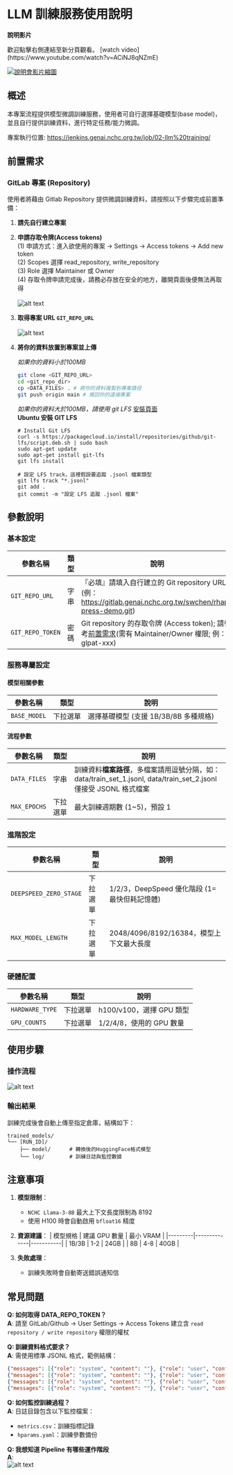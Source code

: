# LLM 訓練服務使用說明

<div
  style={{
    maxWidth: '420px',
    margin: '2rem auto',
    background: '#fff',
    borderRadius: '16px',
    boxShadow: '0 6px 24px rgba(0,0,0,0.10)',
    padding: '1.2rem 1rem 1.5rem 1rem',
    textAlign: 'center'
  }}
>
  <strong style={{fontSize: '1.2rem', display: 'block', marginBottom: '0.6em'}}>說明影片</strong>
  <p style={{color: '#444', margin: '0.7em 0 1.2em 0'}}>
    歡迎點擊右側連結至新分頁觀看。
    [watch video](https://www.youtube.com/watch?v=ACiNJ8qNZmE)
  </p>
  <a
    href="https://www.youtube.com/watch?v=ACiNJ8qNZmE"
    className="video-thumb"
    target="_blank"
    rel="noopener noreferrer"
    title="在新視窗觀看影片"
    style={{display: 'inline-block'}}
  >
    <img
      src="https://img.youtube.com/vi/ACiNJ8qNZmE/0.jpg"
      alt="說明會影片縮圖"
      style={{
        borderRadius: '10px',
        boxShadow: '0 2px 10px rgba(0, 0, 0, 0.3)',
        transition: 'transform 0.3s ease',
        width: '100%',
        maxWidth: '350px',
        cursor: 'pointer'
      }}
    />
  </a>
</div>


## 概述
本專案流程提供模型微調訓練服務，使用者可自行選擇基礎模型(base model)，並且自行提供訓練資料，進行特定任務/能力微調。

專案執行位置: https://jenkins.genai.nchc.org.tw/job/02-llm%20training/

## 前置需求
### GitLab 專案 (Repository)
使用者將藉由 Gitlab Repository 提供微調訓練資料，請按照以下步驟完成前置準備：

1. **請先自行建立專案**
2. **申請存取令牌(Access tokens)**<br />
  (1) 申請方式：進入欲使用的專案 -> Settings -> Access tokens -> Add new token<br />
  (2) Scopes 選擇 read_repository, write_repository<br />
  (3) Role 選擇 Maintainer 或 Owner<br />
  (4) 存取令牌申請完成後，請務必存放在安全的地方，離開頁面後便無法再取得<br /><br />
    ![alt text](/img/token.png)
3. **取得專案 URL `GIT_REPO_URL`**<br /><br />
    ![alt text](/img/repo_url.png)
4. **將你的資料放置到專案並上傳**
    
    *如果你的資料小於100MB* 
    ```bash
    git clone <GIT_REPO_URL>
    cd <git_repo_dir>
    cp <DATA_FILES> . # 將你的資料複製到專案路徑
    git push origin main # 推回你的遠端專案
    ```
    *如果你的資料大於100MB，請使用 git LFS* 
     [安裝頁面](https://github.com/git-lfs/git-lfs/wiki/Installation)<br />
    **Ubuntu 安裝 GIT LFS**

    ```shell
    # Install Git LFS
    curl -s https://packagecloud.io/install/repositories/github/git-lfs/script.deb.sh | sudo bash
    sudo apt-get update
    sudo apt-get install git-lfs
    git lfs install

    # 設定 LFS track，這裡假設要追蹤 .jsonl 檔案類型
    git lfs track "*.jsonl" 
    git add .
    git commit -m "設定 LFS 追蹤 .jsonl 檔案"
    ```

## 參數說明
### 基本設定
| 參數名稱 | 類型 | 說明 |
|---------|------|------|
| `GIT_REPO_URL` | 字串 | 『必填』請填入自行建立的 Git repository URL (例： https://gitlab.genai.nchc.org.tw/swchen/rhap-press-demo.git) |
| `GIT_REPO_TOKEN` | 密碼 |  Git repository 的存取令牌 (Access token); 請參考[前置需求](#gitlab)(需有 Maintainer/Owner 權限; 例： glpat-xxx) |

### 服務專屬設定
#### 模型相關參數

| 參數名稱 | 類型 | 說明 |
|---------|------|------|
| `BASE_MODEL` | 下拉選單 | 選擇基礎模型 (支援 1B/3B/8B 多種規格) |

#### 流程參數
| 參數名稱 | 類型 | 說明 |
|---------|------|------|
| `DATA_FILES` | 字串 | 訓練資料**檔案路徑**，多檔案請用逗號分隔，如：data/train_set_1.jsonl, data/train_set_2.jsonl<br />僅接受 JSONL 格式檔案 |
| `MAX_EPOCHS` | 下拉選單 | 最大訓練週期數 (1~5)，預設 1 |

### 進階設定
| 參數名稱 | 類型 | 說明 |
|---------|------|------|
| `DEEPSPEED_ZERO_STAGE` | 下拉選單 | 1/2/3，DeepSpeed 優化階段 (1=最快但耗記憶體) |
| `MAX_MODEL_LENGTH` | 下拉選單 | 2048/4096/8192/16384，模型上下文最大長度 |

### 硬體配置
| 參數名稱 | 類型 | 說明 |
|---------|------|------|
| `HARDWARE_TYPE` | 下拉選單 | h100/v100，選擇 GPU 類型 |
| `GPU_COUNTS` | 下拉選單 | 1/2/4/8，使用的 GPU 數量 |



## 使用步驟
### 操作流程
![alt text](/img/overall_flow_chart.png)

### 輸出結果
訓練完成後會自動上傳至指定倉庫，結構如下：
```
trained_models/
└── [RUN_ID]/
    ├── model/      # 轉換後的HuggingFace格式模型
    └── log/        # 訓練日誌與監控數據
```

## 注意事項
1. **模型限制**：
   - `NCHC Llama-3-8B` 最大上下文長度限制為 8192
   - 使用 H100 時會自動啟用 `bfloat16` 精度

2. **資源建議**：
   | 模型規格 | 建議 GPU 數量 | 最小 VRAM |
   |---------|--------------|-----------|
   | 1B/3B   | 1-2          | 24GB      |
   | 8B      | 4-8          | 40GB      |

3. **失敗處理**：
   - 訓練失敗時會自動寄送錯誤通知信


## 常見問題
**Q: 如何取得 DATA_REPO_TOKEN？**  <br />
**A**: 請至 GitLab/Github → User Settings → Access Tokens 建立含 `read repository / write repository` 權限的權杖<br />

**Q: 訓練資料格式要求？**<br />
**A**: 需使用標準 JSONL 格式，範例結構：<br />
```json
{"messages": [{"role": "system", "content": ""}, {"role": "user", "content": "交通部函知各縣市政府辦理交通建設工作一案，我要寫一份簽陳核示後，以便簽全案陳請首長室參酌。請提供簽及便簽主旨及說明，交通部來函如下：\n\n主旨：檢送交通建設工作計畫一份，請查照。\n說明：\n一、依據交通部來函辦理。\n二、檢送交通建設工作計畫一份。"}, {"role": "assistant", "content": "<think>\n首先，我們需要了解指令的內容，即交通部函知各縣市政府辦理交通建設工作一案。接下來，我們需要根據交通部來函的內容，撰寫一份簽陳核示的公文。簽陳核示的公文需要包括主旨、說明等部分。在主旨部分，我們需要簡明扼要地表達公文的內容。在說明部分，我們需要根據交通部來函的內容，列出相關的依據和內容。另外，我們還需要撰寫便簽說明，包括相關的背景、內容和處理方式。最後，我們需要根據相關的法規和政策，確保公文的內容正確、完整。\n</think>\n\n簽內容擬稿如下：\n主旨：有關交通建設工作計畫一案，簽請核示。\n說明：\n一、依據交通部本（Ｏ）年Ｏ月Ｏ日Ｏ字第Ｏ號函辦理。                      \n二、來文內容如下：交通部為加強交通建設工作，特檢送交通建設工作計畫一份，請各縣市政府參酌辦理。\n三、旨揭更新版交通建設工作計畫陳送首長室保管使用。\n\n便簽說明如下：\n\n一、有關交通部製作之「交通建設工作計畫」，業經Ｏ年Ｏ月Ｏ日Ｏ號簽準在案，謹請鈞閱。\n二、另舊版交通建設工作計畫，敬請逕行銷毀。\n三、謹陳「交通建設工作計畫」暨原簽陳影本各１份。"}]}
{"messages": [{"role": "system", "content": ""}, {"role": "user", "content": "內政部檢送「都市更新條例」修正草案，請財政部於110年6月30日前提出審查意見"}, {"role": "assistant", "content": "<think>\n首先，我們需要了解指令的內容，即內政部檢送「都市更新條例」修正草案，請財政部提出審查意見。接下來，我們需要根據相關法規和作業要點進行思考。在這個案例中，財政部需要根據「財政部審查都市更新事業財務計畫作業要點」進行審查。因此，我們需要思考如何根據這些規定提出審查意見。最後，我們需要根據思考結果撰寫公文內容，包括主旨、說明等部分。\n</think>\n\n函:\n主旨:有關「都市更新條例」修正草案審查意見\n說明:\n一、復貴部○○○年○月○○日內授都市字第1100000000號函。\n二、依「財政部審查都市更新事業財務計畫作業要點」規定，財政部應審查都市更新事業之財務計畫，確保其財務可行性。\n三、查修正草案中有關都市更新事業財務計畫之規定，財政部認為應加強財務審查機制，避免都市更新事業財務風險。"}]}
{"messages": [{"role": "system", "content": ""}, {"role": "user", "content": "請各機關學校填報有關「能源節約」執行成果，請提供書函的主旨與說明"}, {"role": "assistant", "content": "<think>\n首先，我們需要了解指令的內容，即各機關學校需要填報有關「能源節約」執行成果的相關資料。根據指令，需要提供書函的主旨與說明。因此，我們需要根據經濟部的相關規定和檔案，撰寫書函的內容。書函的主旨應該明確指出填報的目的和截止日期，說明部分則需要提供相關的背景、填報專案和注意事項。根據經濟部的檔案和規定，能源節約是重要的工作，因此需要各機關學校積極參與和填報相關資料。\n</think>\n\n主旨：為協助經濟部統計有關「能源節約」執行成果，請於○○○年○○月○○日前依附件格式填報相關表格（如附件1、2），無執行成果者亦請回復，請查照。\n說明：\n一、依經濟部○○○年○月○○日經授能字第1130760452號函辦理。\n二、為推動能源節約，請各機關學校繼續規劃相關推動內容及作為，並依附件格式填報○○○年○月○日至○○○年○月○○日之推動成果，本次填報專案說明及注意事項詳如附件3。"}]}
{"messages": [{"role": "system", "content": ""}, {"role": "user", "content": "文化部來函申請文化藝術計畫經費，請擬1份回函給文化部，並提供回覆的書函主旨及說明。文化部來函主旨如下：\n○○○年度文化藝術計畫經費補助，核定編號○○○，請審核。"}, {"role": "assistant", "content": "<think>\n首先，我們需要了解文化部的來函內容，包括申請補助經費的目的和金額。接下來，我們需要根據相關法規和程式進行審核和核定。根據文化部的規定，文化藝術機構需要提交經費補助申請表，並提供詳細的經費明細。經過審核後，文化部將撥付補助款項至文化藝術基金專戶。因此，在回覆中，我們需要明確表示同意補助的金額和撥付方式。\n</think>\n\n回函主旨及說明如下：\n主旨：所送文化部申請○○○年度文化藝術計畫經費補助事，復如說明，請查照。\n說明：　\n一、復文化部○年○月○日○號函。\n二、本案（計畫編號：○）所送經費補助申請表經審核，同意補助新臺幣○元；款項將由文化部直接撥付至文化藝術基金專戶。"}]}
```

**Q: 如何監控訓練過程？**<br />
**A**: 日誌目錄包含以下監控檔案：<br />
- `metrics.csv`：訓練指標記錄
- `hparams.yaml`：訓練參數備份

**Q: 我想知道 Pipeline 有哪些運作階段**<br />
**A**: <br />
   ![alt text](/img/workflow_sft.png)